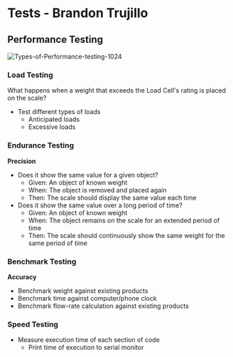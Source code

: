 # Tests - Brandon Trujillo

## Performance Testing

![Types-of-Performance-testing-1024](C:\Repositories\coffee-scale\documentation\Tests-BrandonTrujillo.assets\Types-of-Performance-testing-1024.webp)

### Load Testing

What happens when a weight that exceeds the Load Cell's rating is placed on the scale?

- Test different types of loads
  - Anticipated loads
  - Excessive loads

### Endurance Testing

**Precision**

- Does it show the same value for a given object?
  - Given: An object of known weight
  - When: The object is removed and placed again
  - Then: The scale should display the same value each time
- Does it show the same value over a long period of time?
  - Given: An object of known weight
  - When: The object remains on the scale for an extended period of time
  - Then: The scale should continuously show the same weight for the same period of time

### Benchmark Testing

**Accuracy**

- Benchmark weight against existing products
- Benchmark time against computer/phone clock
- Benchmark flow-rate calculation against existing products

### Speed Testing

- Measure execution time of each section of code
  - Print time of execution to serial monitor